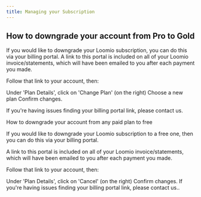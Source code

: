 ```yaml
---
title: Managing your Subscription
---
```


## How to downgrade your account from Pro to Gold

If you would like to downgrade your Loomio subscription, you can do this via your billing portal. A link to this portal is included on all of your Loomio invoice/statements, which will have been emailed to you after each payment you made.

Follow that link to your account, then:

Under 'Plan Details', click on 'Change Plan' (on the right)
Choose a new plan
Confirm changes.

If you're having issues finding your billing portal link, please contact us.

How to downgrade your account from any paid plan to free

If you would like to downgrade your Loomio subscription to a free one, then you can do this via your billing portal.

A link to this portal is included on all of your Loomio invoice/statements, which will have been emailed to you after each payment you made.

Follow that link to your account, then:

Under 'Plan Details', click on 'Cancel' (on the right)
Confirm changes.
If you're having issues finding your billing portal link, please contact us..
